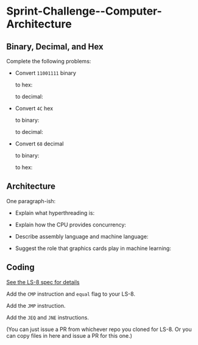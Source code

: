 # Sprint-Challenge--Computer-Architecture

## Binary, Decimal, and Hex

Complete the following problems:

* Convert `11001111` binary

    to hex:

    to decimal:


* Convert `4C` hex

    to binary:

    to decimal:


* Convert `68` decimal

    to binary:

    to hex:


## Architecture

One paragraph-ish:

* Explain what hyperthreading is:

* Explain how the CPU provides concurrency:

* Describe assembly language and machine language:

* Suggest the role that graphics cards play in machine learning:


## Coding

[See the LS-8 spec for details](https://github.com/LambdaSchool/Computer-Architecture-One/blob/master/LS8-SPEC.md)

Add the `CMP` instruction and `equal` flag to your LS-8.

Add the `JMP` instruction.

Add the `JEQ` and `JNE` instructions.

(You can just issue a PR from whichever repo you cloned for LS-8. Or you
can copy files in here and issue a PR for this one.)